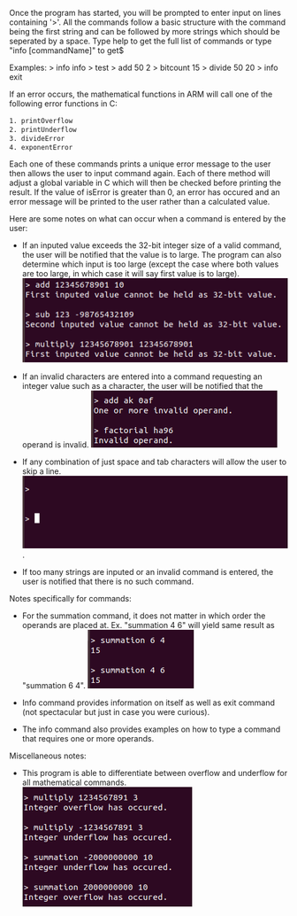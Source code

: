 Once the program has started, you will be prompted to enter input on lines containing '>'. All the commands follow a 
basic structure with the command being the first string and can be followed by more strings which should be seperated by a space.
Type help to get the full list of commands or type "info [commandName]" to get$

Examples:
    > info info
    > test
    > add 50 2
    > bitcount 15
    > divide 50 20
    > info exit

If an error occurs, the mathematical functions in ARM will call one of the following error functions in C:

    1. printOverflow
    2. printUnderflow
    3. divideError
    4. exponentError
    
    
    
Each one of these commands prints a unique error message to the user then allows the user to input command again.
Each of there method will adjust a global variable in C which will then be checked before printing the result. If
the value of isError is greater than 0, an error has occured and an error message will be printed to the user rather
than a calculated value. 

Here are some notes on what can occur when a command is entered by the user:

- If an inputed value exceeds the 32-bit integer size of a valid command, the user will be notified that the value is to large.
  The program can also determine which input is too large (except the case where both values are too large, in which case it will say 
  first value is to large).
  ![Value of Operands is too Large](Pictures/ExcedingOperand.png "Value of Operands is too Large")

- If an invalid characters are entered into a command requesting an integer value such as a character, the user will be notified
  that the operand is invalid.
  ![InvalidOperand](Pictures/InvalidOperand.png "Invalid Operands")

- If any combination of just space and tab characters will allow the user to skip a line.
 ![LineSkip](Pictures/EmptySpace.png "Line Skip").


- If too many strings are inputed or an invalid command is entered, the user is notified that there is no such command.




Notes specifically for commands:
- For the summation command, it does not matter in which order the operands are placed at. Ex. "summation 4 6" will yield same result as "summation 6 4".
 ![Summation Example](Pictures/SummationEx.png "Summation Example")

- Info command provides information on itself as well as exit command (not spectacular but just in case you were curious).
- The info command also provides examples on how to type a command that requires one or more operands.



Miscellaneous notes:
- This program is able to differentiate between overflow and underflow for all mathematical commands.
 ![Over and Underflow](Pictures/OverUnderflow.png "Overflow and Underflow")
